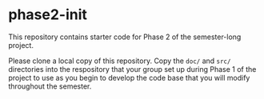 # phase2-init

This repository contains starter code for Phase 2 of the semester-long project.

Please clone a local copy of this repository.  Copy the `doc/` and `src/` directories into the respository that your group set up during Phase 1 of the project to use as you begin to develop the code base that you will modify throughout the semester.
